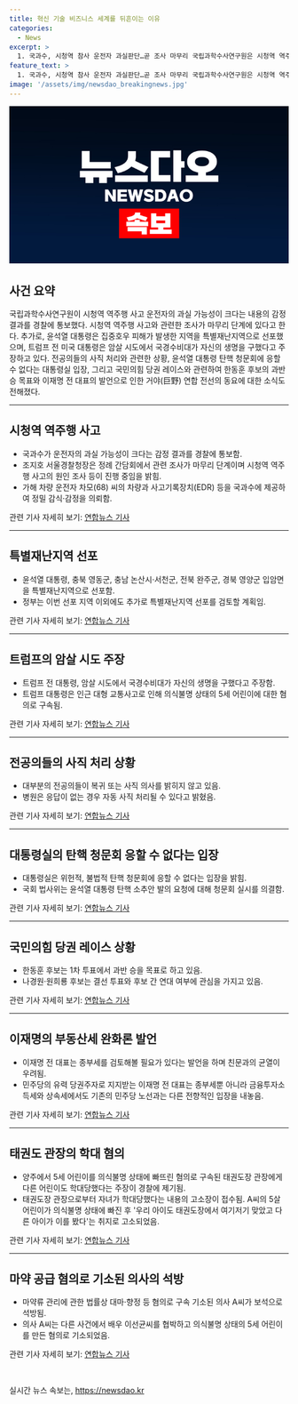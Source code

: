 ```yaml
---
title: 혁신 기술 비즈니스 세계를 뒤흔이는 이유
categories:
  - News
excerpt: >
  1. 국과수, 시청역 참사 운전자 과실판단…곧 조사 마무리 국립과학수사연구원은 시청역 역주행 참사 운전자의 과실 가능성이 크다고 경찰에 통보했다. 경찰은 차량의 사고기록장치와 운전자를 조사하고, 시청역 참사에 대한 원인을 분석 중이다.  2. 尹, 충북 영동군·충남 논산시·서천 등 5개 특별재난지역 선포 윤석열 대통령은 피해가 발생한 지역을 특별재난지역으로 선포했으며, 이에 따라 정부는 해당 지역에 대한 복구비를 지원할 계획이다.  3. [트럼프 피격] 구사일생 이유 밝힌 트럼프…국경수비대가 날 살렸다 도널드 트럼프 전 미국 대통령은 국경수비대가 자신의 생명을 구했다고 주장하며 암살 시도 후의 상황을 공개했다.  4. 전공의들 사직처리 디데이에도 무응답…별다른 복귀 조짐 無 전국의 전공의들 대부분이 사직 처리에 무응답인 채 상황을 지켜보고 있으며, 복귀 의사를 밝히지 않는 경우 자동 사직 처리될 수 있다.  5. 대통령실 위헌적·불법적 탄핵 청문회 응할 수 없다 대통령실은 야당이 추진하는 윤석열 대통령 탄핵 청원 청문회에 응할 수 없다는 입장을 밝혔다.  6. 野 일각서 플랜B 거론되는 상설특검…지도부는 일단 선긋기 여당에서는 윤석열 대통령 탄핵 청원에 대한 청문회가 부결될 경우, 상설특검법을 검토하는 주장이 나오는 가운데 지도부는 여론의 향배를 지켜보겠다는 입장을 밝혔다.  7. 한동훈, 1차투표 과반승 목표…나경원·원희룡은 결선 단일화 국민의힘 당권 레이스에서 한동훈 후보는 1차투표에서 과반수를 향해 노력하고 있으며, 다른 후보들은 결선 투표를 염두에 두고 단일화를 모색하고 있다.  8. 이재명 종부세 완화론에 친문 반발…이면엔 野헤게모니 경쟁 더불어민주당을 중심으로 이재명 전 대표의 종부세 완화론 발언이 균열을 초래하고 있으며, 이에 따라 당 내부의 리더십 선출과 관련해 펼쳐진 경쟁이 더욱 치열해지고 있다.  9. 5살 방치해 의식불명 태권도 관장…다른 학대 혐의로도 피소 태권도장 관장이 5살 어린이 학대 혐의로 구속된 가운데, 다른 어린이에 대한 학대 혐의가 경찰에 의해 접수됐다.  10. 이선균 협박 실장에 마약 공급한 의사…7개월 만에 석방 이선균씨를 협박한 유흥업소 실장에게 마약을 공급한 혐의로 기소된 의사가 구속된 지 7개월 만에 보석으로 석방됐다.  **위는 각 기사의 핵심 내용을 150자 이내로 요약한 것입니다.**
feature_text: >
  1. 국과수, 시청역 참사 운전자 과실판단…곧 조사 마무리 국립과학수사연구원은 시청역 역주행 참사 운전자의 과실 가능성이 크다고 경찰에 통보했다. 경찰은 차량의 사고기록장치와 운전자를 조사하고, 시청역 참사에 대한 원인을 분석 중이다.  2. 尹, 충북 영동군·충남 논산시·서천 등 5개 특별재난지역 선포 윤석열 대통령은 피해가 발생한 지역을 특별재난지역으로 선포했으며, 이에 따라 정부는 해당 지역에 대한 복구비를 지원할 계획이다.  3. [트럼프 피격] 구사일생 이유 밝힌 트럼프…국경수비대가 날 살렸다 도널드 트럼프 전 미국 대통령은 국경수비대가 자신의 생명을 구했다고 주장하며 암살 시도 후의 상황을 공개했다.  4. 전공의들 사직처리 디데이에도 무응답…별다른 복귀 조짐 無 전국의 전공의들 대부분이 사직 처리에 무응답인 채 상황을 지켜보고 있으며, 복귀 의사를 밝히지 않는 경우 자동 사직 처리될 수 있다.  5. 대통령실 위헌적·불법적 탄핵 청문회 응할 수 없다 대통령실은 야당이 추진하는 윤석열 대통령 탄핵 청원 청문회에 응할 수 없다는 입장을 밝혔다.  6. 野 일각서 플랜B 거론되는 상설특검…지도부는 일단 선긋기 여당에서는 윤석열 대통령 탄핵 청원에 대한 청문회가 부결될 경우, 상설특검법을 검토하는 주장이 나오는 가운데 지도부는 여론의 향배를 지켜보겠다는 입장을 밝혔다.  7. 한동훈, 1차투표 과반승 목표…나경원·원희룡은 결선 단일화 국민의힘 당권 레이스에서 한동훈 후보는 1차투표에서 과반수를 향해 노력하고 있으며, 다른 후보들은 결선 투표를 염두에 두고 단일화를 모색하고 있다.  8. 이재명 종부세 완화론에 친문 반발…이면엔 野헤게모니 경쟁 더불어민주당을 중심으로 이재명 전 대표의 종부세 완화론 발언이 균열을 초래하고 있으며, 이에 따라 당 내부의 리더십 선출과 관련해 펼쳐진 경쟁이 더욱 치열해지고 있다.  9. 5살 방치해 의식불명 태권도 관장…다른 학대 혐의로도 피소 태권도장 관장이 5살 어린이 학대 혐의로 구속된 가운데, 다른 어린이에 대한 학대 혐의가 경찰에 의해 접수됐다.  10. 이선균 협박 실장에 마약 공급한 의사…7개월 만에 석방 이선균씨를 협박한 유흥업소 실장에게 마약을 공급한 혐의로 기소된 의사가 구속된 지 7개월 만에 보석으로 석방됐다.  **위는 각 기사의 핵심 내용을 150자 이내로 요약한 것입니다.**
image: '/assets/img/newsdao_breakingnews.jpg'
---
```


<p><img src="/assets/img/newsdao_breakingnews.jpg" alt="firstkoreanews 속보" /></p>

<h2 data-ke-size="size26">사건 요약</h2>

<p data-ke-size="size16">국립과학수사연구원이 시청역 역주행 사고 운전자의 과실 가능성이 크다는 내용의 감정 결과를 경찰에 통보했다. 시청역 역주행 사고와 관련한 조사가 마무리 단계에 있다고 한다. 추가로, 윤석열 대통령은 집중호우 피해가 발생한 지역을 특별재난지역으로 선포했으며, 트럼프 전 미국 대통령은 암살 시도에서 국경수비대가 자신의 생명을 구했다고 주장하고 있다. 전공의들의 사직 처리와 관련한 상황, 윤석열 대통령 탄핵 청문회에 응할 수 없다는 대통령실 입장, 그리고 국민의힘 당권 레이스와 관련하여 한동훈 후보의 과반 승 목표와 이재명 전 대표의 발언으로 인한 거야(巨野) 연합 전선의 동요에 대한 소식도 전해졌다.</p>

<hr>

<h2 data-ke-size="size26">시청역 역주행 사고</h2>

<ul>
    <li>국과수가 운전자의 과실 가능성이 크다는 감정 결과를 경찰에 통보함.</li>
    <li>조지호 서울경찰청장은 정례 간담회에서 관련 조사가 마무리 단계이며 시청역 역주행 사고의 원인 조사 등이 진행 중임을 밝힘.</li>
    <li>가해 차량 운전자 차모(68) 씨의 차량과 사고기록장치(EDR) 등을 국과수에 제공하여 정밀 감식·감정을 의뢰함.</li>
</ul>

<p data-ke-size="size16">관련 기사 자세히 보기: <a href="https://www.yna.co.kr/view/AKR20240715071700004">연합뉴스 기사</a></p>

<hr>

<h2 data-ke-size="size26">특별재난지역 선포</h2>

<ul>
    <li>윤석열 대통령, 충북 영동군, 충남 논산시·서천군, 전북 완주군, 경북 영양군 입암면을 특별재난지역으로 선포함.</li>
    <li>정부는 이번 선포 지역 이외에도 추가로 특별재난지역 선포를 검토할 계획임.</li>
</ul>

<p data-ke-size="size16">관련 기사 자세히 보기: <a href="https://www.yna.co.kr/view/AKR20240715079751001">연합뉴스 기사</a></p>

<hr>

<h2 data-ke-size="size26">트럼프의 암살 시도 주장</h2>

<ul>
    <li>트럼프 전 대통령, 암살 시도에서 국경수비대가 자신의 생명을 구했다고 주장함.</li>
    <li>트럼프 대통령은 인근 대형 교통사고로 인해 의식불명 상태의 5세 어린이에 대한 혐의로 구속됨.</li>
</ul>

<p data-ke-size="size16">관련 기사 자세히 보기: <a href="https://www.yna.co.kr/view/AKR20240715048600009">연합뉴스 기사</a></p>

<hr>

<h2 data-ke-size="size26">전공의들의 사직 처리 상황</h2>

<ul>
    <li>대부분의 전공의들이 복귀 또는 사직 의사를 밝히지 않고 있음.</li>
    <li>병원은 응답이 없는 경우 자동 사직 처리될 수 있다고 밝혔음.</li>
</ul>

<p data-ke-size="size16">관련 기사 자세히 보기: <a href="https://www.yna.co.kr/view/AKR20240715068500530">연합뉴스 기사</a></p>

<hr>

<h2 data-ke-size="size26">대통령실의 탄핵 청문회 응할 수 없다는 입장</h2>

<ul>
    <li>대통령실은 위헌적, 불법적 탄핵 청문회에 응할 수 없다는 입장을 밝힘.</li>
    <li>국회 법사위는 윤석열 대통령 탄핵 소추안 발의 요청에 대해 청문회 실시를 의결함.</li>
</ul>

<p data-ke-size="size16">관련 기사 자세히 보기: <a href="https://www.yna.co.kr/view/AKR20240715070000001">연합뉴스 기사</a></p>

<hr>

<h2 data-ke-size="size26">국민의힘 당권 레이스 상황</h2>

<ul>
    <li>한동훈 후보는 1차 투표에서 과반 승을 목표로 하고 있음.</li>
    <li>나경원·원희룡 후보는 결선 투표와 후보 간 연대 여부에 관심을 가지고 있음.</li>
</ul>

<p data-ke-size="size16">관련 기사 자세히 보기: <a href="https://www.yna.co.kr/view/AKR20240715061200001">연합뉴스 기사</a></p>

<hr>

<h2 data-ke-size="size26">이재명의 부동산세 완화론 발언</h2>

<ul>
    <li>이재명 전 대표는 종부세를 검토해볼 필요가 있다는 발언을 하며 친문과의 균열이 우려됨.</li>
    <li>민주당의 유력 당권주자로 지지받는 이재명 전 대표는 종부세뿐 아니라 금융투자소득세와 상속세에서도 기존의 민주당 노선과는 다른 전향적인 입장을 내놓음.</li>
</ul>

<p data-ke-size="size16">관련 기사 자세히 보기: <a href="https://www.yna.co.kr/view/AKR20240715063000001">연합뉴스 기사</a></p>

<hr>

<h2 data-ke-size="size26">태권도 관장의 학대 혐의</h2>

<ul>
    <li>양주에서 5세 어린이를 의식불명 상태에 빠뜨린 혐의로 구속된 태권도장 관장에게 다른 어린이도 학대당했다는 주장이 경찰에 제기됨.</li>
    <li>태권도장 관장으로부터 자녀가 학대당했다는 내용의 고소장이 접수됨. A씨의 5살 어린이가 의식불명 상태에 빠진 후 '우리 아이도 태권도장에서 여기저기 맞았고 다른 아이가 이를 봤다'는 취지로 고소되었음.</li>
</ul>

<p data-ke-size="size16">관련 기사 자세히 보기: <a href="https://www.yna.co.kr/view/AKR20240715066900060">연합뉴스 기사</a></p>

<hr>

<h2 data-ke-size="size26">마약 공급 혐의로 기소된 의사의 석방</h2>

<ul>
    <li>마약류 관리에 관한 법률상 대마·향정 등 혐의로 구속 기소된 의사 A씨가 보석으로 석방됨.</li>
    <li>의사 A씨는 다른 사건에서 배우 이선균씨를 협박하고 의식불명 상태의 5세 어린이를 만든 혐의로 기소되었음.</li>
</ul>

<p data-ke-size="size16">관련 기사 자세히 보기: <a href="https://www.yna.co.kr/view/AKR20240715057400065">연합뉴스 기사</a></p>

<p data-ke-size="size16">&nbsp;</p>
실시간 뉴스 속보는, <a href="https://newsdao.kr" rel="dofollow">https://newsdao.kr</a>


